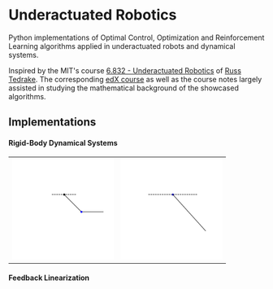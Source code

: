 # Underactuated Robotics

Python implementations of Optimal Control, Optimization and Reinforcement Learning algorithms
applied in underactuated robots and dynamical systems.

Inspired by the MIT's course [6.832 - Underactuated Robotics](http://underactuated.mit.edu/underactuated.html) 
of [Russ Tedrake](http://groups.csail.mit.edu/locomotion/russt.html).
The corresponding [edX course](https://courses.edx.org/courses/course-v1:MITx+6.832x_2+3T2015/course/) as well as the course notes largely assisted in studying the mathematical background of the showcased
algorithms.

## Implementations

#### Rigid-Body Dynamical Systems

<table>
  <tr>
    <td><img src="./assets/acrobot_passive.gif" width="200px" /></td>
    <td><img src="./assets/pendulum_passive.gif" width="200px" /></td>
  </tr>
</table>


#### Feedback Linearization
